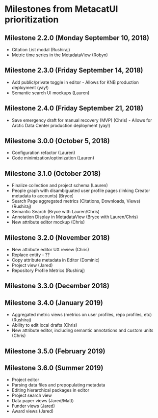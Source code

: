 # Milestones from MetacatUI prioritization

## Milestone 2.2.0 (Monday September 10, 2018)
- Citation List modal (Rushiraj)
- Metric time series in the MetadataView (Robyn)

## Milestone 2.3.0 (Friday September 14, 2018)
- Add public/private toggle in editor - Allows for KNB production deployment (yay!)
- Semantic search UI mockups (Lauren)

## Milestone 2.4.0 (Friday September 21, 2018)
- Save emergency draft for manual recovery (MVP) (Chris) - Allows for Arctic Data Center production deployment (yay!)

## Milestone 3.0.0 (October 5, 2018)
- Configuration refactor (Lauren)
- Code minimization/optimization (Lauren)

## Milestone 3.1.0 (October 2018)
- Finalize collection and project schema (Lauren)
- People graph with disambiguated user profile pages (linking Creator metadata to accounts) (Bryce)
- Search Page aggregated metrics (Citations, Downloads, Views) (Rushiraj)
- Semantic Search (Bryce with Lauren/Chris) 
- Annotation Display in MetadataView (Bryce with Lauren/Chris)
- New attribute editor mockup (Chris)

## Milestone 3.2.0 (November 2018)
- New attribute editor UX review (Chris)
- Replace entity - ??
- Copy attribute metadata in Editor (Dominic)
- Project view (Jared)
- Repository Profile Metrics (Rushiraj)

## Milestone 3.3.0 (December 2018)


## Milestone 3.4.0 (January 2019)
- Aggregated metric views (metrics on user profiles, repo profiles, etc) (Rushiraj)
- Ability to edit local drafts (Chris)
- New attribute editor, including semantic annotations and custom units (Chris)

## Milestone 3.5.0 (February 2019)


## Milestone 3.6.0 (Summer 2019)
- Project editor
- Parsing data files and prepopulating metadata
- Editing hierarchical packages in editor
- Project search view
- Data paper views (Jared/Matt)
- Funder views (Jared)
- Award views (Jared)

